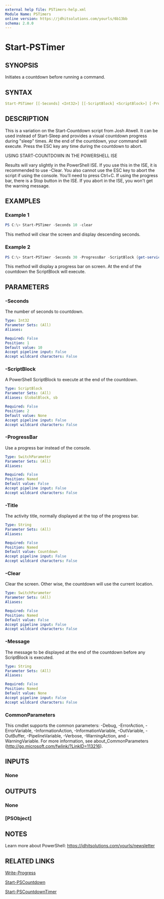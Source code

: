 ```yaml
---
external help file: PSTimers-help.xml
Module Name: PSTimers
online version: https://jdhitsolutions.com/yourls/6b13bb
schema: 2.0.0
---
```


# Start-PSTimer

## SYNOPSIS

Initiates a countdown before running a command.

## SYNTAX

```yaml
Start-PSTimer [[-Seconds] <Int32>] [[-ScriptBlock] <ScriptBlock>] [-ProgressBar] [-Title <String>] [-Clear] [-Message <String>] [<CommonParameters>]
```

## DESCRIPTION

This is a variation on the Start-Countdown script from Josh Atwell. It can be used instead of Start-Sleep and provides a visual countdown progress during "sleep" times. At the end of the countdown, your command will execute. Press the ESC key any time during the countdown to abort.

USING START-COUNTDOWN IN THE POWERSHELL ISE

Results will vary slightly in the PowerShell ISE. If you use this in the ISE, it is recommended to use -Clear.  You also cannot use the ESC key to abort the script if using the console. You'll need to press Ctrl+C. If using the progress bar, there is a Stop button in the ISE. If you abort in the ISE, you won't get the warning message.

## EXAMPLES

### Example 1

```powershell
PS C:\> Start-PSTimer -Seconds 10 -clear
```

This method will clear the screen and display descending seconds.

### Example 2

```powershell
PS C:\> Start-PSTimer -Seconds 30 -ProgressBar -ScriptBlock {get-service -computername (get-content computers.txt)}
```

This method will display a progress bar on screen. At the end of the countdown the ScriptBlock will execute.

## PARAMETERS

### -Seconds

The number of seconds to countdown.

```yaml
Type: Int32
Parameter Sets: (All)
Aliases:

Required: False
Position: 1
Default value: 10
Accept pipeline input: False
Accept wildcard characters: False
```

### -ScriptBlock

A PowerShell ScriptBlock to execute at the end of the countdown.

```yaml
Type: ScriptBlock
Parameter Sets: (All)
Aliases: GlobalBlock, sb

Required: False
Position: 2
Default value: None
Accept pipeline input: False
Accept wildcard characters: False
```

### -ProgressBar

Use a progress bar instead of the console.

```yaml
Type: SwitchParameter
Parameter Sets: (All)
Aliases:

Required: False
Position: Named
Default value: False
Accept pipeline input: False
Accept wildcard characters: False
```

### -Title

The activity title, normally displayed at the top of the progress bar.

```yaml
Type: String
Parameter Sets: (All)
Aliases:

Required: False
Position: Named
Default value: Countdown
Accept pipeline input: False
Accept wildcard characters: False
```

### -Clear

Clear the screen. Other wise, the countdown will use the current location.

```yaml
Type: SwitchParameter
Parameter Sets: (All)
Aliases:

Required: False
Position: Named
Default value: False
Accept pipeline input: False
Accept wildcard characters: False
```

### -Message

The message to be displayed at the end of the countdown before any ScriptBlock is executed.

```yaml
Type: String
Parameter Sets: (All)
Aliases:

Required: False
Position: Named
Default value: None
Accept pipeline input: False
Accept wildcard characters: False
```

### CommonParameters

This cmdlet supports the common parameters: -Debug, -ErrorAction, -ErrorVariable, -InformationAction, -InformationVariable, -OutVariable, -OutBuffer, -PipelineVariable, -Verbose, -WarningAction, and -WarningVariable. For more information, see about_CommonParameters (http://go.microsoft.com/fwlink/?LinkID=113216).

## INPUTS

### None

## OUTPUTS

### None

### [PSObject]

## NOTES

Learn more about PowerShell: https://jdhitsolutions.com/yourls/newsletter

## RELATED LINKS

[Write-Progress]()

[Start-PSCountdown](Start-PSCountdown.md)

[Start-PSCountdownTimer](Start-PSCountdownTimer.md)
